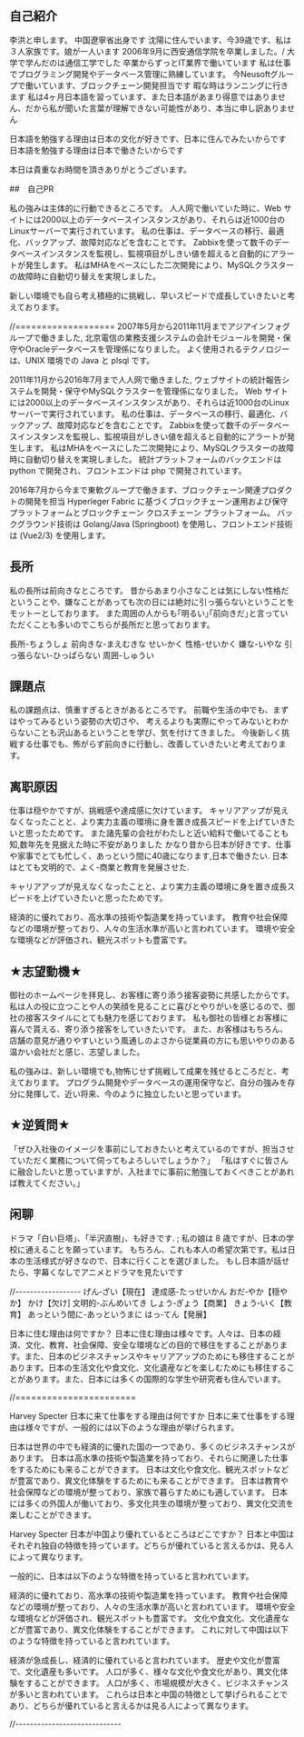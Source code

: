 ## 自己紹介
李洪と申します。
中国遼寧省出身です
沈陽に住んでいます、今39歳です、私は３人家族です。娘が一人います
2006年9月に西安通信学院を卒業しました。/ 大学で学んだのは通信工学でした
卒業からずっとIT業界で働いています
私は仕事でプログラミング開発やデータベース管理に熟練しています。
今Neusoftグループで働いています、ブロックチェーン開発担当です
暇な時はランニングに行きます
私は4ヶ月日本語を習っています、また日本語があまり得意ではありません、だから私が聞いた言葉が理解できない可能性があり、本当に申し訳ありません

日本語を勉強する理由は日本の文化が好きです、日本に住んでみたいからです
日本語を勉強する理由は日本で働きたいからです

本日は貴重なお時間を頂きありがとうございます。

##　自己PR

私の強みは主体的に行動できるところです。
人人网で働いていた時に、Web サイトには2000以上のデータベースインスタンスがあり、それらは近1000台のLinuxサーバーで実行されています。
私の仕事は、データベースの移行、最適化、バックアップ、故障対応などを含むことです。
Zabbixを使って数千のデータベースインスタンスを監視し、監視項目がしきい値を超えると自動的にアラートが発生します。
私はMHAをベースにした二次開発により、MySQLクラスターの故障時に自動切り替えを実現しました。

新しい環境でも自ら考え積極的に挑戦し、早いスピードで成長していきたいと考えております。

//===================
2007年5月から2011年11月までアジアインフォグループで働きました, 北京電信の業務支援システムの会計モジュールを開発・保守やOracleデータベースを管理係になりました。
よく使用されるテクノロジーは、UNIX 環境での Java と plsql です。

2011年11月から2016年7月まで人人网で働きました, ウェブサイトの統計報告システムを開発・保守やMySQLクラスターを管理係になりました。
Web サイトには2000以上のデータベースインスタンスがあり、それらは近1000台のLinuxサーバーで実行されています。
私の仕事は、データベースの移行、最適化、バックアップ、故障対応などを含むことです。
Zabbixを使って数千のデータベースインスタンスを監視し、監視項目がしきい値を超えると自動的にアラートが発生します。
私はMHAをベースにした二次開発により、MySQLクラスターの故障時に自動切り替えを実現しました。
統計プラットフォームのバックエンドは python で開発され、フロントエンドは php で開発されています。

2016年7月から今まで東軟グループで働きます、ブロックチェーン関連プロダクトの開発を担当
Hyperleger Fabric に基づくブロックチェーン運用および保守プラットフォームとブロックチェーン クロスチェーン プラットフォーム。
バックグラウンド技術は Golang/Java (Springboot) を使用し、フロントエンド技術は (Vue2/3) を使用します。

## 長所
私の長所は前向きなところです。
昔からあまり小さなことは気にしない性格だということや、嫌なことがあっても次の日には絶対に引っ張らないということをモットーとしております。
また周囲の人からも｢明るい｣｢前向きだ｣と言っていただくことも多いのでこちらが長所だと思っております。

長所-ちょうしょ	前向きな-まえむきな せい‐かく	性格-せいかく	嫌な-いやな	引っ張らない-ひっぱらない	周囲-しゅうい

## 課題点
私の課題点は、慎重すぎるときがあるところです。
前職や生活の中でも、まずはやってみるという姿勢の大切さや、
考えるよりも実際にやってみないとわからないことも沢山あるということを学び、気を付けてきました。
今後新しく挑戦する仕事でも、怖がらず前向きに行動し、改善していきたいと考えております。

## 离职原因
仕事は穏やかですが、挑戦感や達成感に欠けています。
キャリアアップが見えなくなったことと、より実力主義の環境に身を置き成長スピードを上げていきたいと思ったためです。
また諸先輩の会社がわたしと近い給料で働いてることも知,数年先を見据えた時に不安がありました
かなり昔から日本が好きです、仕事や家事でとても忙しく、あっという間に40歳になります,日本で働きたい. 日本はとても文明的で、よく-商業と教育を発展させた.

キャリアアップが見えなくなったことと、より実力主義の環境に身を置き成長スピードを上げていきたいと思ったためです。

経済的に優れており、高水準の技術や製造業を持っています。
教育や社会保障などの環境が整っており、人々の生活水準が高いと言われています。
環境や安全な環境などが評価され、観光スポットも豊富です。

## ★志望動機★

御社のホームページを拝見し、お客様に寄り添う接客姿勢に共感したからです。 
私は人の役に立つことや人の笑顔を見ることに喜びとやりがいを感じるので、御社の接客スタイルにとても魅力を感じております。
私も御社の皆様とお客様に喜んで貰える、寄り添う接客をしていきたいです。 
また、お客様はもちろん、店舗の意見が通りやすいという風通しのよさから従業員の方にも思いやりのある温かい会社だと感じ、志望しました。

私の強みは、新しい環境でも,物怖じせず挑戦して成果を残せるところだと、考えております。
プログラム開発やデータベースの運用保守など、自分の強みを存分に発揮して、近い将来、今のように独立したいと思っています。

## ★逆質問★

「ぜひ入社後のイメージを事前にしておきたいと考えているのですが、担当させていただく業務について伺ってもよろしいでしょうか？」
「私はすぐに皆さんに融合したいと思っていますが、入社までに事前に勉強しておくべきことがあれば教えてください。」

## 闲聊  

ドラマ「白い巨塔」、「半沢直樹」、も好きです. ; 私の娘は 8 歳ですが、日本の学校に通えることを願っています。 もちろん、これも本人の希望次第です。私は日本の生活様式が好きなので、日本に行くことを選びました。
もし日本語が話せたら、字幕くなしでアニメとドラマを見たいです

//------------------
げん‐ざい【現在】   達成感-たっせいかん     おだ‐やか【穏やか】 かけ【欠け]
文明的-ぶんめいてき  しょう‐ぎょう【商業】  きょう‐いく【教育】
あっという間に-あっというまに   はっ‐てん【発展】

日本に住む理由は何ですか？
日本に住む理由は様々です。人々は、日本の経済、文化、教育、社会保障、安全な環境などの目的で移住をすることがあります。また、日本のビジネスチャンスやキャリアアップのためにも移住することがあります。日本の生活文化や食文化、文化遺産などを楽しむためにも移住することがあります。また、日本には多くの国際的な学生や研究者も住んでいます。

//=======================

Harvey Specter
日本に来て仕事をする理由は何ですか
日本に来て仕事をする理由は様々ですが、一般的には以下のような理由が挙げられます。

日本は世界の中でも経済的に優れた国の一つであり、多くのビジネスチャンスがあります。
日本は高水準の技術や製造業を持っており、それらに関連した仕事をするためにも来ることができます。
日本は文化や食文化、観光スポットなどが豊富であり、異文化体験をするためにも来ることができます。
日本は教育や社会保障などの環境が整っており、家族で暮らすためにも適しています。
日本には多くの外国人が働いており、多文化共生の環境が整っており、異文化交流を楽しむことができます。

Harvey Specter
日本が中国より優れているところはどこですか？
日本と中国はそれぞれ独自の特徴を持っています。どちらが優れていると言えるかは、見る人によって異なります。

一般的に、日本は以下のような特徴を持っていると言われています。

経済的に優れており、高水準の技術や製造業を持っています。
教育や社会保障などの環境が整っており、人々の生活水準が高いと言われています。
環境や安全な環境などが評価され、観光スポットも豊富です。
文化や食文化、文化遺産などが豊富であり、異文化体験をすることができます。
これに対して中国は以下のような特徴を持っていると言われています。

経済が急成長し、経済的に優れていると言われています。
歴史や文化が豊富で、文化遺産も多いです。
人口が多く、様々な文化や食文化があり、異文化体験をすることができます。
人口が多く、市場規模が大きく、ビジネスチャンスが多いと言われています。
これらは日本と中国の特徴として挙げられることであり、どちらが優れていると言えるかは見る人によって異なります。

//-----------------------------

